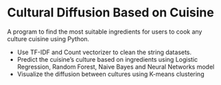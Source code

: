 # Cultural Diffusion Based on Cuisine
A program to find the most suitable ingredients for users to cook any culture cuisine using Python.
<ul>
  <li>
Use TF-IDF and Count vectorizer to clean the string datasets.
  </li>
  <li>
    Predict the cuisine’s culture based on ingredients using Logistic Regression, Random Forest, Naive Bayes and Neural Networks model
  </li>
   <li>
    Visualize the diffusion between cultures using K-means clustering
  </li>
  
